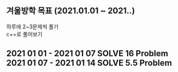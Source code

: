 겨울방학 목표 (2021.01.01 ~ 2021.**.**)
-----------------------------------------

하루에 2~3문제씩 풀기 <br>
c++로 풀어보기 <br>

2021 01 01 - 2021 01 07 SOLVE 16 Problem <br>
2021 01 07 - 2021 01 14 SOLVE 5.5 Problem
-----------------------------------------
